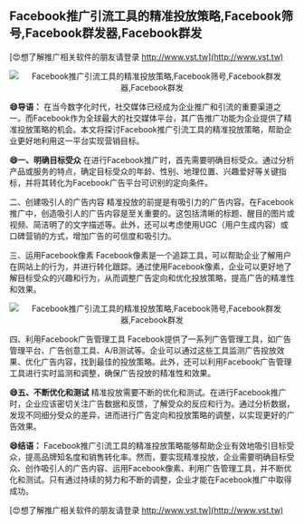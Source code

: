 ## **Facebook推广引流工具的精准投放策略,Facebook筛号,Facebook群发器,Facebook群发**

[😍想了解推广相关软件的朋友请登录 http://www.vst.tw](http://www.vst.tw)

 <center><img src="https://vst.tw/MP4/tuiguang/png/1.png" alt="Facebook推广引流工具的精准投放策略,Facebook筛号,Facebook群发器,Facebook群发"></center>

**😄导语：**
在当今数字化时代，社交媒体已经成为企业推广和引流的重要渠道之一。而Facebook作为全球最大的社交媒体平台，其广告推广功能为企业提供了精准投放策略的机会。本文将探讨Facebook推广引流工具的精准投放策略，帮助企业更好地利用这一平台实现营销目标。

**😄一、明确目标受众**
在进行Facebook推广时，首先需要明确目标受众。通过分析产品或服务的特点，确定目标受众的年龄、性别、地理位置、兴趣爱好等关键指标，并将其转化为Facebook广告平台可识别的定向条件。

二、创建吸引人的广告内容
精准投放的前提是有吸引力的广告内容。在Facebook推广中，创造吸引人的广告内容是至关重要的。这包括清晰的标题、醒目的图片或视频、简洁明了的文字描述等。此外，还可以考虑使用UGC（用户生成内容）或口碑营销的方式，增加广告的可信度和吸引力。

三、运用Facebook像素
Facebook像素是一个追踪工具，可以帮助企业了解用户在网站上的行为，并进行转化跟踪。通过使用Facebook像素，企业可以更好地了解目标受众的兴趣和行为，从而调整广告定向和优化投放策略，提高广告的精准性和效果。

 <center><img src="https://vst.tw/MP4/tuiguang/png/3.png" alt="Facebook推广引流工具的精准投放策略,Facebook筛号,Facebook群发器,Facebook群发"></center>

四、利用Facebook广告管理工具
Facebook提供了一系列广告管理工具，如广告管理平台、广告创意工具、A/B测试等。企业可以通过这些工具监测广告投放效果、优化广告内容，找到最佳的投放策略。此外，还可以利用Facebook广告管理工具进行实时监测和调整，确保广告投放的精准性和效果。

**😄五、不断优化和测试**
精准投放需要不断的优化和测试。在进行Facebook推广时，企业应该密切关注广告数据和反馈，了解受众的反应和行为。通过分析数据，发现不同细分受众的差异，进而进行广告定向和投放策略的调整，以实现更好的广告效果。

**😄结语：**
Facebook推广引流工具的精准投放策略能够帮助企业有效地吸引目标受众，提高品牌知名度和销售转化率。然而，要实现精准投放，企业需要明确目标受众、创作吸引人的广告内容、运用Facebook像素、利用广告管理工具，并不断优化和测试。只有通过持续的努力和不断的调整，企业才能在Facebook推广中取得成功。

[😍想了解推广相关软件的朋友请登录 http://www.vst.tw](http://www.vst.tw)



